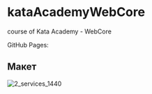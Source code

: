 # kataAcademyWebCore
course of Kata Academy - WebCore

GitHub Pages: 

## Макет

![2_services_1440](https://user-images.githubusercontent.com/82340078/218533534-67cb9e49-0ab8-4428-a1c4-0f104c3812b0.jpg)
